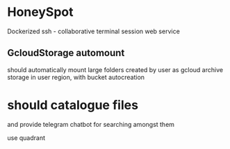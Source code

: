 # HoneySpot
Dockerized ssh - collaborative terminal session web service


## GcloudStorage automount

should automatically mount large folders created by user as gcloud archive storage in user region, with bucket autocreation 

# should catalogue files

and provide telegram chatbot for searching amongst them

use quadrant
